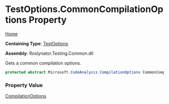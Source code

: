 # TestOptions\.CommonCompilationOptions Property

[Home](../../../../README.md)

**Containing Type**: [TestOptions](../README.md)

**Assembly**: Roslynator\.Testing\.Common\.dll

  
Gets a common compilation options\.

```csharp
protected abstract Microsoft.CodeAnalysis.CompilationOptions CommonCompilationOptions { get; }
```

### Property Value

[CompilationOptions](https://docs.microsoft.com/en-us/dotnet/api/microsoft.codeanalysis.compilationoptions)

